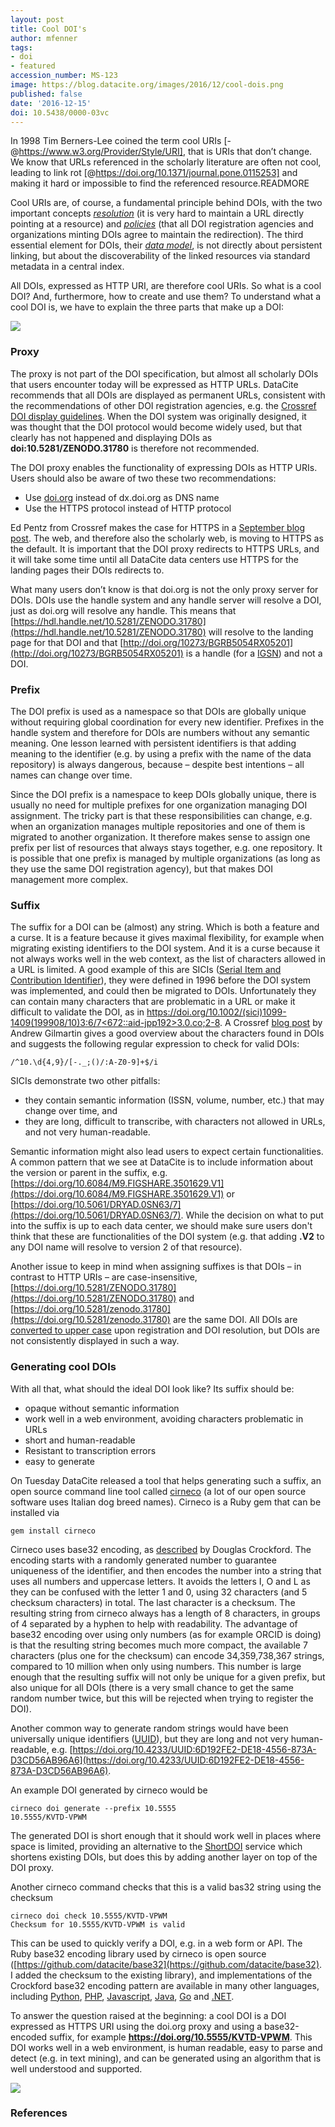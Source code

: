```yaml
---
layout: post
title: Cool DOI's
author: mfenner
tags:
- doi
- featured
accession_number: MS-123
image: https://blog.datacite.org/images/2016/12/cool-dois.png
published: false
date: '2016-12-15'
doi: 10.5438/0000-03vc
---
```

In 1998 Tim Berners-Lee coined the term cool URIs [-@https://www.w3.org/Provider/Style/URI], that is URIs that don’t change. We know that URLs referenced in the scholarly literature are often not cool, leading to link rot [@https://doi.org/10.1371/journal.pone.0115253] and making it hard or impossible to find the referenced resource.READMORE

Cool URIs are, of course, a fundamental principle behind DOIs, with the two important concepts [*resolution*](https://www.doi.org/doi_handbook/3_Resolution.html) (it is very hard to maintain a URL directly pointing at a resource) and [*policies*](https://www.doi.org/doi_handbook/6_Policies.html) (that all DOI registration agencies and organizations minting DOIs agree to maintain the redirection). The third essential element for DOIs, their [*data model*](https://www.doi.org/doi_handbook/4_Data_Model.html), is not directly about persistent linking, but about the discoverability of the linked resources via standard metadata in a central index.

All DOIs, expressed as HTTP URI, are therefore cool URIs. So what is a cool DOI? And, furthermore, how to create and use them? To understand what a cool DOI is, we have to explain the three parts that make up a DOI:

![](/images/2016/12/doi-parts.png)

### Proxy

The proxy is not part of the DOI specification, but almost all scholarly DOIs that users encounter today will be expressed as HTTP URLs. DataCite recommends that all DOIs are displayed as permanent URLs, consistent with the recommendations of other DOI registration agencies, e.g. the [Crossref DOI display guidelines](http://www.crossref.org/02publishers/doi_display_guidelines.html). When the DOI system was originally designed, it was thought that the DOI protocol would become widely used, but that clearly has not happened and displaying DOIs as **doi:10.5281/ZENODO.31780** is therefore not recommended.

The DOI proxy enables the functionality of expressing DOIs as HTTP URIs. Users should also be aware of two these two recommendations:

* Use [doi.org](https://www.doi.org/doi_proxy/proxy_policies.html) instead of dx.doi.org as DNS name
* Use the HTTPS protocol instead of HTTP protocol

Ed Pentz from Crossref makes the case for HTTPS in a [September blog post](http://blog.crossref.org/2016/09/new-crossref-doi-display-guidelines.html). The web, and therefore also the scholarly web, is moving to HTTPS as the default. It is important that the DOI proxy redirects to HTTPS URLs, and it will take some time until all DataCite data centers use HTTPS for the landing pages their DOIs redirects to.

What many users don’t know is that doi.org is not the only proxy server for DOIs. DOIs use the handle system and any handle server will resolve a DOI, just as doi.org will resolve any handle. This means that [https://hdl.handle.net/10.5281/ZENODO.31780](https://hdl.handle.net/10.5281/ZENODO.31780) will resolve to the landing page for that DOI and that [http://doi.org/10273/BGRB5054RX05201](http://doi.org/10273/BGRB5054RX05201) is a handle (for a [IGSN](http://www.igsn.org/)) and not a DOI.

### Prefix

The DOI prefix is used as a namespace so that DOIs are globally unique without requiring global coordination for every new identifier. Prefixes in the handle system and therefore for DOIs are numbers without any semantic meaning. One lesson learned with persistent identifiers is that adding meaning to the identifier (e.g. by using a prefix with the name of the data repository) is always dangerous, because – despite best intentions – all names can change over time.

Since the DOI prefix is a namespace to keep DOIs globally unique, there is usually no need for multiple prefixes for one organization managing DOI assignment. The tricky part is that these responsibilities can change, e.g. when an organization manages multiple repositories and one of them is migrated to another organization. It therefore makes sense to assign one prefix per list of resources that always stays together, e.g. one repository. It is possible that one prefix is managed by multiple organizations (as long as they use the same DOI registration agency), but that makes DOI management more complex.

### Suffix

The suffix for a DOI can be (almost) any string. Which is both a feature and a curse. It is a feature because it gives maximal flexibility, for example when migrating existing identifiers to the DOI system. And it is a curse because it not always works well in the web context, as the list of characters allowed in a URL is limited. A good example of this are SICIs ([Serial Item and Contribution Identifier](https://en.wikipedia.org/wiki/Serial_Item_and_Contribution_Identifier)), they were defined in 1996 before the DOI system was implemented, and could then be migrated to DOIs. Unfortunately they can contain many characters that are problematic in a URL or make it difficult to validate the DOI, as in [https://doi.org/10.1002/(sici)1099-1409(199908/10)3:6/7<672::aid-jpp192>3.0.co;2-8](https://doi.org/10.1002/(sici)1099-1409(199908/10)3:6/7<672::aid-jpp192>3.0.co;2-8). A Crossref [blog post](http://blog.crossref.org/2015/08/doi-regular-expressions.html) by Andrew Gilmartin gives a good overview about the characters found in DOIs and suggests the following regular expression to check for valid DOIs:

```
/^10.\d{4,9}/[-._;()/:A-Z0-9]+$/i
```

SICIs demonstrate two other pitfalls:

* they contain semantic information (ISSN, volume, number, etc.) that may change over time, and
* they are long, difficult to transcribe, with characters not allowed in URLs, and not very human-readable.

Semantic information might also lead users to expect certain functionalities. A common pattern that we see at DataCite is to include information about the version or parent in the suffix, e.g. [https://doi.org/10.6084/M9.FIGSHARE.3501629.V1](https://doi.org/10.6084/M9.FIGSHARE.3501629.V1) or [https://doi.org/10.5061/DRYAD.0SN63/7](https://doi.org/10.5061/DRYAD.0SN63/7). While the decision on what to put into the suffix is up to each data center, we should make sure users don't think that these are functionalities of the DOI system (e.g. that adding **.V2** to any DOI name will resolve to version 2 of that resource).

Another issue to keep in mind when assigning suffixes is that DOIs – in contrast to HTTP URIs – are case-insensitive, [https://doi.org/10.5281/ZENODO.31780](https://doi.org/10.5281/ZENODO.31780) and [https://doi.org/10.5281/zenodo.31780](https://doi.org/10.5281/zenodo.31780) are the same DOI. All DOIs are [converted to upper case](https://www.doi.org/doi_handbook/2_Numbering.html#2.4) upon registration and DOI resolution, but DOIs are not consistently displayed in such a way.

### Generating cool DOIs

With all that, what should the ideal DOI look like? Its suffix should be:

* opaque without semantic information
* work well in a web environment, avoiding characters problematic in URLs
* short and human-readable
* Resistant to transcription errors
* easy to generate

On Tuesday DataCite released a tool that helps generating such a suffix, an open source command line tool called [cirneco](https://github.com/datacite/cirneco) (a lot of our open source software uses Italian dog breed names). Cirneco is a Ruby gem that can be installed via

```
gem install cirneco
```

Cirneco uses base32 encoding, as [described](http://www.crockford.com/wrmg/base32.html) by Douglas Crockford. The encoding starts with a randomly generated number to guarantee uniqueness of the identifier, and then encodes the number into a string that uses all numbers and uppercase letters. It avoids the letters I, O and L as they can be confused with the letter 1 and 0, using 32 characters (and 5 checksum characters) in total. The last character is a checksum. The resulting string from cirneco always has a length of 8 characters, in groups of 4 separated by a hyphen to help with readability. The advantage of base32 encoding over using only numbers (as for example ORCID is doing) is that the resulting string becomes much more compact, the available 7 characters (plus one for the checksum) can encode 34,359,738,367 strings, compared to 10 million when only using numbers. This number is large enough that the resulting suffix will not only be unique for a given prefix, but also unique for all DOIs (there is a very small chance to get the same random number twice, but this will be rejected when trying to register the DOI).

Another common way to generate random strings would have been universally unique identifiers ([UUID](https://en.wikipedia.org/wiki/Universally_unique_identifier)), but they are long and not very human-readable, e.g. [https://doi.org/10.4233/UUID:6D192FE2-DE18-4556-873A-D3CD56AB96A6](https://doi.org/10.4233/UUID:6D192FE2-DE18-4556-873A-D3CD56AB96A6).

An example DOI generated by cirneco would be

```
cirneco doi generate --prefix 10.5555
10.5555/KVTD-VPWM
```

The generated DOI is short enough that it should work well in places where space is limited, providing an alternative to the [ShortDOI](http://shortdoi.org/) service which shortens existing DOIs, but does this by adding another layer on top of the DOI proxy.

Another cirneco command checks that this is a valid bas32 string using the checksum

```
cirneco doi check 10.5555/KVTD-VPWM
Checksum for 10.5555/KVTD-VPWM is valid
```

This can be used to quickly verify a DOI, e.g. in a web form or API. The Ruby base32 encoding library used by cirneco is open source ([https://github.com/datacite/base32](https://github.com/datacite/base32). I added the checksum to the existing library), and implementations of the Crockford base32 encoding pattern are available in many other languages, including [Python](https://github.com/jbittel/base32-crockford), [PHP](https://github.com/dflydev/dflydev-base32-crockford), [Javascript](https://www.npmjs.com/package/base32-crockford), [Java](http://stackoverflow.com/questions/22385467/crockford-base32-encoding-for-large-number-java-implementation), [Go](https://github.com/richardlehane/crock32) and [.NET](https://crockfordbase32.codeplex.com/).

To answer the question raised at the beginning: a cool DOI is a DOI expressed as HTTPS URI using the doi.org proxy and using a base32-encoded suffix, for example **https://doi.org/10.5555/KVTD-VPWM**. This DOI works well in a web environment, is human readable, easy to parse and detect (e.g. in text mining), and can be generated using an algorithm that is well understood and supported.

![](/images/2016/12/cool-dois.png)

### References

